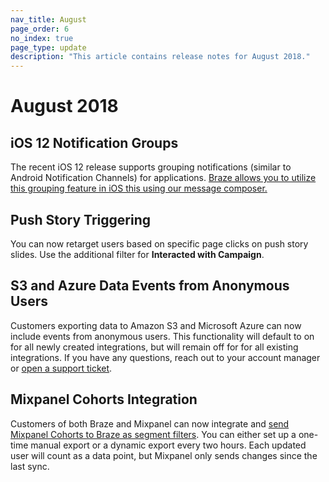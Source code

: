 ```yaml
---
nav_title: August
page_order: 6
no_index: true
page_type: update
description: "This article contains release notes for August 2018."
---
```

# August 2018

## iOS 12 Notification Groups

The recent iOS 12 release supports grouping notifications (similar to Android Notification Channels) for applications. [Braze allows you to utilize this grouping feature in iOS this using our message composer.]({{site.baseurl}}/user_guide/message_building_by_channel/push/creating_a_push_message/#notification-groups)

## Push Story Triggering

You can now retarget users based on specific page clicks on push story slides. Use the additional filter for __Interacted with Campaign__.

## S3 and Azure Data Events from Anonymous Users

Customers exporting data to Amazon S3 and Microsoft Azure can now include events from anonymous users. This functionality will default to on for all newly created integrations, but will remain off for for all existing integrations. If you have any questions, reach out to your account manager or [open a support ticket][support].

## Mixpanel Cohorts Integration

Customers of both Braze and Mixpanel can now integrate and [send Mixpanel Cohorts to Braze as segment filters]({{site.baseurl}}/partners/insights/behavioral_analytics/mixpanel_for_currents/#mixpanel-cohort-import). You can either set up a one-time manual export or a dynamic export every two hours. Each updated user will count as a data point, but Mixpanel only sends changes since the last sync.

[support]: {{site.baseurl}}/support_contact/
